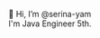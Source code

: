 👋 Hi, I’m @serina-yam<br>
I'm Java Engineer 5th. 

<!---
serina-yam/serina-yam is a ✨ special ✨ repository because its `README.md` (this file) appears on your GitHub profile.
You can click the Preview link to take a look at your changes.
--->
